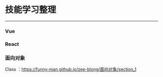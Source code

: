 # 技能学习整理

---

### Vue

### React

### 面向对象

Class ：https://funny-man.github.io/zee-blong/面向对象/section_1